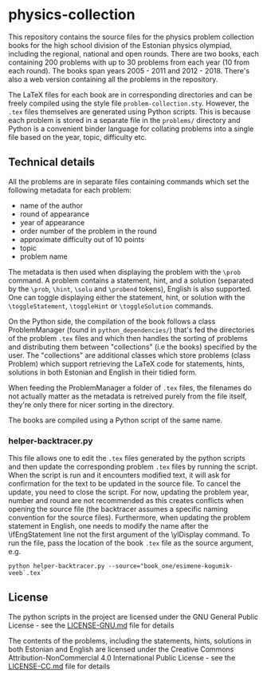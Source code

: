 # physics-collection

This repository contains the source files for the physics problem collection books for the high school division of the Estonian physics olympiad, including the regional, national and open rounds. There are two books, each containing 200 problems with up to 30 problems from each year (10 from each round). The books span years 2005 - 2011 and 2012 - 2018. There's also a web version containing all the problems in the repository.

The LaTeX files for each book are in corresponding directories and can be freely compiled using the style file `problem-collection.sty`. However, the `.tex` files themselves are generated using Python scripts. This is because each problem is stored in a separate file in the `problems/` directory and Python is a convenient binder language for collating problems into a single file based on the year, topic, difficulty etc.


## Technical details

All the problems are in separate files containing commands which set the following metadata for each problem:
- name of the author
- round of appearance
- year of appearance
- order number of the problem in the round
- approximate difficulty out of 10 points
- topic
- problem name

The metadata is then used when displaying the problem with the `\prob` command. A problem contains a statement, hint, and a solution (separated by the `\prob`, `\hint`, `\solu` and `\probend` tokens), English is also supported. One can toggle displaying either the statement, hint, or solution with the `\toggleStatement`, `\toggleHint` or `\toggleSolution` commands. 

On the Python side, the compilation of the book follows a class ProblemManager (found in `python_dependencies/`) that's fed the directories of the problem `.tex` files and which then handles the sorting of problems and distributing them between "collections" (i.e the books) specified by the user. The "collections" are additional classes which store problems (class Problem) which support retrieving the LaTeX code for statements, hints, solutions in both Estonian and English in their tidied form.

When feeding the ProblemManager a folder of `.tex` files, the filenames do not actually matter as the metadata is retreived purely from the file itself, they're only there for nicer sorting in the directory.

The books are compiled using a Python script of the same name.


### helper-backtracer.py

This file allows one to edit the `.tex` files generated by the python scripts and then update the corresponding problem `.tex` files by running the script. When the script is run and it encounters modified text, it will ask for confirmation for the text to be updated in the source file. To cancel the update, you need to close the script. For now, updating the problem year, number and round are not recommended as this creates conflicts when opening the source file (the backtracer assumes a specific naming convention for the source files). Furthermore, when updating the problem statement in English, one needs to modify the name after the \ifEngStatement line not the first argument of the \ylDisplay command. 
To run the file, pass the location of the book `.tex` file as the source argument, e.g. 
```
python helper-backtracer.py --source="book_one/esimene-kogumik-veeb`.tex`
```

## License

The python scripts in the project are licensed under the GNU General Public License - see the [LICENSE-GNU.md](LICENSE-GNU.md) file for details

The contents of the problems, including the statements, hints, solutions in both Estonian and English are licensed under the Creative Commons Attribution-NonCommercial 4.0 International Public License - see the [LICENSE-CC.md](LICENSE-CC.md) file for details
